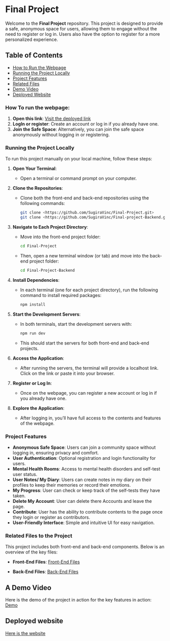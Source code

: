 # Final Project

Welcome to the **Final Project** repository. This project is designed to provide a safe, anonymous space for users, allowing them to engage without the need to register or log in. Users also have the option to register for a more personalized experience.

## Table of Contents
- [How to Run the Webpage](#how-to-run-the-webpage)
- [Running the Project Locally](#running-the-project-locally)
- [Project Features](#project-features)
- [Related Files](#Related-Files-to-the-Project)
- [Demo Video](#A-Demo-Video)
- [Deployed Website](#deployed-website)

### How To run the webpage:

1. **Open this link**: [Visit the deployed link](https://final-project-kappa-dusky.vercel.app/)
2. **LogIn or register**: Create an account or log in if you already have one.
3. **Join the Safe Space**: Alternatively, you can join the safe space anonymously without logging in or registering.

### Running the Project Locally

To run this project manually on your local machine, follow these steps:

1. **Open Your Terminal**:
   - Open a terminal or command prompt on your computer.

2. **Clone the Repositories**:
   - Clone both the front-end and back-end repositories using the following commands:
     ```bash
     git clone <https://github.com/SugiraVinc/Final-Project.git>
     git clone <https://github.com/SugiraVinc/Final-project-Backend.git>
     ```

3. **Navigate to Each Project Directory**:
   - Move into the front-end project folder:
     ```bash
     cd Final-Project
     ```
   - Then, open a new terminal window (or tab) and move into the back-end project folder:
     ```bash
     cd Final-Project-Backend
     ```

4. **Install Dependencies**:
   - In each terminal (one for each project directory), run the following command to install required packages:
     ```bash
     npm install
     ```

5. **Start the Development Servers**:
   - In both terminals, start the development servers with:
     ```bash
     npm run dev
     ```
   - This should start the servers for both front-end and back-end projects.

6. **Access the Application**:
   - After running the servers, the terminal will provide a localhost link. Click on the link or paste it into your browser.

7. **Register or Log In**:
   - Once on the webpage, you can register a new account or log in if you already have one.

8. **Explore the Application**:
   - After logging in, you’ll have full access to the contents and features of the webpage.

   
### Project Features

- **Anonymous Safe Space**: Users can join a community space without logging in, ensuring privacy and comfort.
- **User Authentication**: Optional registration and login functionality for users.
- **Mental Health Rooms**: Access to mental health disorders and self-test user status.
- **User Notes/ My Diary**: Users can create notes in my diary on their profiles to keep their memories or record their emotions.
- **My Progress**: User can check or keep track of the self-tests they have taken.
- **Delete My Account**: User can delete there Accounts and leave the page.
- **Contribute**: User has the ability to contribute contents to the page once they login or register as contributors.
- **User-Friendly Interface**: Simple and intuitive UI for easy navigation.

### Related Files to the Project

This project includes both front-end and back-end components. Below is an overview of the key files:


- **Front-End Files**: [Front-End Files](https://github.com/SugiraVinc/Final-Project)

- **Back-End Files**: [Back-End Files](https://github.com/SugiraVinc/Final-project-Backend.git)


## A Demo Video
Here is the demo of the project in action for the key features in action: [Demo](https://www.awesomescreenshot.com/video/33202267?key=913421d28d67ec7cf7f077ba0460091f)

## Deployed website

[Here is the website](https://final-project-kappa-dusky.vercel.app/)